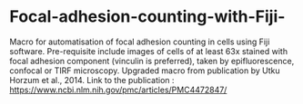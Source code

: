 # Focal-adhesion-counting-with-Fiji-
Macro for automatisation of focal adhesion counting in cells using Fiji software. Pre-requisite include images of cells of at least 63x stained with focal adhesion component (vinculin is preferred), taken by epifluorescence, confocal or TIRF microscopy. Upgraded macro from publication by Utku Horzum et al., 2014. Link to the publication : https://www.ncbi.nlm.nih.gov/pmc/articles/PMC4472847/
